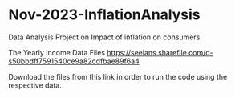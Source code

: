 # Nov-2023-InflationAnalysis
Data Analysis Project on Impact of inflation on consumers



The Yearly Income Data Files
https://seelans.sharefile.com/d-s50bbdff7591540ce9a82cdfbae89f6a4

Download the files from this link in order to run the code using the respective data. 
